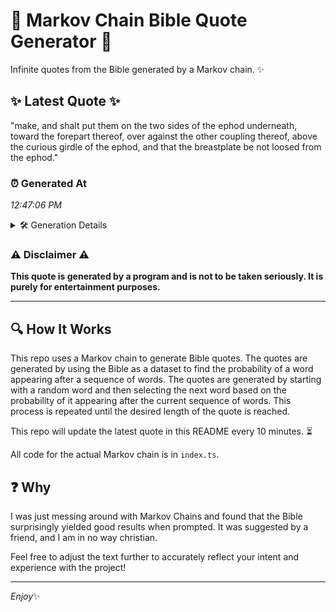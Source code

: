 # 📖 Markov Chain Bible Quote Generator 📖

Infinite quotes from the Bible generated by a Markov chain. ✨

## ✨ Latest Quote ✨
"make, and shalt put them on the two sides of the ephod underneath, toward the forepart thereof, over against the other coupling thereof, above the curious girdle of the ephod, and that the breastplate be not loosed from the ephod."

### ⏰ Generated At
*12:47:06 PM*

<details>
    <summary>🛠️ Generation Details</summary>
    <p>
        <strong>🌱 Seed:</strong> make,<br>
        <strong>🔄 Iterations:</strong> 39<br>
        <strong>📜 Context History:</strong><br>[ make, ]: and<br>[ make,, and ]: shalt<br>[ make,, and, shalt ]: put<br>[ make,, and, shalt, put ]: them<br>[ make,, and, shalt, put, them ]: on<br>[ make,, and, shalt, put, them, on ]: the<br>[ and, shalt, put, them, on, the ]: two<br>[ shalt, put, them, on, the, two ]: sides<br>[ put, them, on, the, two, sides ]: of<br>[ them, on, the, two, sides, of ]: the<br>[ on, the, two, sides, of, the ]: ephod<br>[ the, two, sides, of, the, ephod ]: underneath,<br>[ two, sides, of, the, ephod, underneath, ]: toward<br>[ sides, of, the, ephod, underneath,, toward ]: the<br>[ of, the, ephod, underneath,, toward, the ]: forepart<br>[ the, ephod, underneath,, toward, the, forepart ]: thereof,<br>[ ephod, underneath,, toward, the, forepart, thereof, ]: over<br>[ underneath,, toward, the, forepart, thereof,, over ]: against<br>[ toward, the, forepart, thereof,, over, against ]: the<br>[ the, forepart, thereof,, over, against, the ]: other<br>[ forepart, thereof,, over, against, the, other ]: coupling<br>[ thereof,, over, against, the, other, coupling ]: thereof,<br>[ over, against, the, other, coupling, thereof, ]: above<br>[ against, the, other, coupling, thereof,, above ]: the<br>[ the, other, coupling, thereof,, above, the ]: curious<br>[ other, coupling, thereof,, above, the, curious ]: girdle<br>[ coupling, thereof,, above, the, curious, girdle ]: of<br>[ thereof,, above, the, curious, girdle, of ]: the<br>[ above, the, curious, girdle, of, the ]: ephod,<br>[ the, curious, girdle, of, the, ephod, ]: and<br>[ curious, girdle, of, the, ephod,, and ]: that<br>[ girdle, of, the, ephod,, and, that ]: the<br>[ of, the, ephod,, and, that, the ]: breastplate<br>[ the, ephod,, and, that, the, breastplate ]: be<br>[ ephod,, and, that, the, breastplate, be ]: not<br>[ and, that, the, breastplate, be, not ]: loosed<br>[ that, the, breastplate, be, not, loosed ]: from<br>[ the, breastplate, be, not, loosed, from ]: the<br>[ breastplate, be, not, loosed, from, the ]: ephod.<br>
    </p>
</details>

### ⚠️ Disclaimer ⚠️
**This quote is generated by a program and is not to be taken seriously. It is purely for entertainment purposes.**

---

## 🔍 How It Works

This repo uses a Markov chain to generate Bible quotes. The quotes are generated by using the Bible as a dataset to find the probability of a word appearing after a sequence of words. The quotes are generated by starting with a random word and then selecting the next word based on the probability of it appearing after the current sequence of words. This process is repeated until the desired length of the quote is reached.

This repo will update the latest quote in this README every 10 minutes. ⏳

All code for the actual Markov chain is in `index.ts`.

## ❓ Why

I was just messing around with Markov Chains and found that the Bible surprisingly yielded good results when prompted. 
It was suggested by a friend, and I am in no way christian.

Feel free to adjust the text further to accurately reflect your intent and experience with the project!

---

*Enjoy*✨
